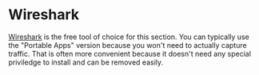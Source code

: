# Wireshark

[Wireshark](https://www.wireshark.org/download.html) is the free tool of choice for this section.
You can typically use the "Portable Apps" version because you won't need to actually capture traffic.
That is often more convenient because it doesn't need any special priviledge to install and can be removed easily.


